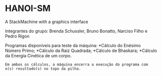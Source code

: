 # HANOI-SM
A StackMachine with a graphics interface

Integrantes do grupo: Brenda Schussler, Bruno Bonatto, Narciso Filho e Pedro Rigon 

Programas disponíveis para teste da máquina:
    *Cálculo do Enésimo Número Primo;
    *Cálculo da Raiz Quadrada;
    *Cálculo de Bhaskara;
    *Cálculo da Energia Cinética de um corpo.
    
    Em ambos os cálculos, a máquina encerra a execução do programa com o(s) resultado(s) no topo da pilha.
